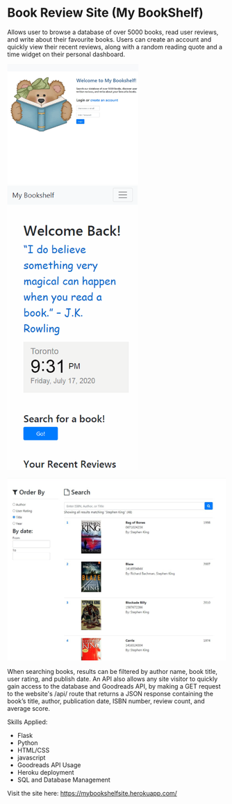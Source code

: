 # Book Review Site (My BookShelf)

Allows user to browse a database of over 5000 books, read user reviews, and write about their favourite books. Users can create an account and quickly view their recent reviews, along with a random reading quote and a time widget on their personal dashboard.

<p float="left">
  <img src=static/demo/landing.jpg width=60%>
  <img src=static/demo/demo-mobile-bookshelf.gif width=300>
</p>
<img src=static/demo/booksearch.jpg>





When searching books, results can be filtered by author name, book title, user rating, and publish date. An API also allows any site visitor to quickly gain access to the database and Goodreads API, by making a GET request to the website's /api/<isbn> route that returns a JSON response containing the book’s title, author, publication date, ISBN number, review count, and average score.

Skills Applied:
- Flask
- Python
- HTML/CSS
- javascript
- Goodreads API Usage
- Heroku deployment
- SQL and Database Management

Visit the site here: https://mybookshelfsite.herokuapp.com/
